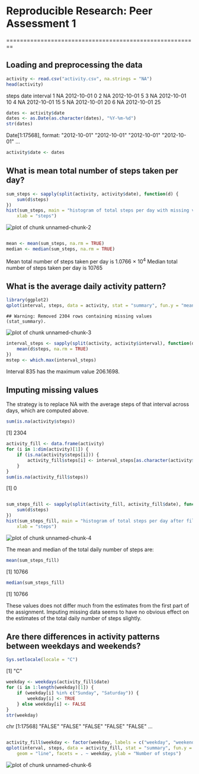 # Reproducible Research: Peer Assessment 1
========================================================





## Loading and preprocessing the data

```r
activity <- read.csv("activity.csv", na.strings = "NA")
head(activity)
```

  steps       date interval
1    NA 2012-10-01        0
2    NA 2012-10-01        5
3    NA 2012-10-01       10
4    NA 2012-10-01       15
5    NA 2012-10-01       20
6    NA 2012-10-01       25

```r
dates <- activity$date
dates <- as.Date(as.character(dates), "%Y-%m-%d")
str(dates)
```

 Date[1:17568], format: "2012-10-01" "2012-10-01" "2012-10-01" "2012-10-01" ...

```r
activity$date <- dates
```


## What is mean total number of steps taken per day?

```r
sum_steps <- sapply(split(activity, activity$date), function(d) {
    sum(d$steps)
})
hist(sum_steps, main = "histogram of total steps per day with missing values", 
    xlab = "steps")
```

![plot of chunk unnamed-chunk-2](figure/unnamed-chunk-2.png) 

```r

mean <- mean(sum_steps, na.rm = TRUE)
median <- median(sum_steps, na.rm = TRUE)
```

Mean total number of steps taken per day is 1.0766 &times; 10<sup>4</sup>
Median total number of steps taken per day is 10765

## What is the average daily activity pattern?

```r
library(ggplot2)
qplot(interval, steps, data = activity, stat = "summary", fun.y = "mean", geom = "line")
```

```
## Warning: Removed 2304 rows containing missing values (stat_summary).
```

![plot of chunk unnamed-chunk-3](figure/unnamed-chunk-3.png) 

```r
interval_steps <- sapply(split(activity, activity$interval), function(d) {
    mean(d$steps, na.rm = TRUE)
})
mstep <- which.max(interval_steps)
```

Interval 835 has the maximum value 206.1698.

## Imputing missing values
The strategy is to replace NA with the average steps of that interval across days, which are computed above.

```r
sum(is.na(activity$steps))
```

[1] 2304

```r
activity_fill <- data.frame(activity)
for (i in 1:dim(activity)[1]) {
    if (is.na(activity$steps[i])) {
        activity_fill$steps[i] <- interval_steps[as.character(activity$interval[i])]
    }
}
sum(is.na(activity_fill$steps))
```

[1] 0

```r

sum_steps_fill <- sapply(split(activity_fill, activity_fill$date), function(d) {
    sum(d$steps)
})
hist(sum_steps_fill, main = "histogram of total steps per day after filling missing values", 
    xlab = "steps")
```

![plot of chunk unnamed-chunk-4](figure/unnamed-chunk-4.png) 

The mean and median of the total daily number of steps are:

```r
mean(sum_steps_fill)
```

[1] 10766

```r
median(sum_steps_fill)
```

[1] 10766


These values does not differ much from the estimates from the first part of the assignment. Imputing missing data seems to have no obvious effect on the estimates of the total daily number of steps slightly.


## Are there differences in activity patterns between weekdays and weekends?

```r
Sys.setlocale(locale = "C")
```

[1] "C"

```r
weekday <- weekdays(activity_fill$date)
for (i in 1:length(weekday)[1]) {
    if (weekday[i] %in% c("Sunday", "Saturday")) {
        weekday[i] <- TRUE
    } else weekday[i] <- FALSE
}
str(weekday)
```

 chr [1:17568] "FALSE" "FALSE" "FALSE" "FALSE" "FALSE" ...

```r

activity_fill$weekday <- factor(weekday, labels = c("weekday", "weekend"))
qplot(interval, steps, data = activity_fill, stat = "summary", fun.y = "mean", 
    geom = "line", facets = . ~ weekday, ylab = "Number of steps")
```

![plot of chunk unnamed-chunk-6](figure/unnamed-chunk-6.png) 

